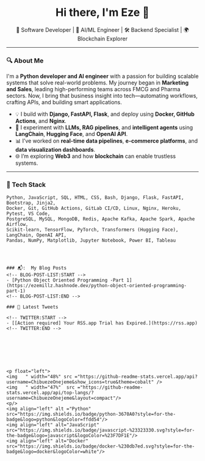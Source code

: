 <h1 align="center">Hi there, I'm Eze 👋</h1>
<p align="center">
  🚀 Software Developer | 🧠 AI/ML Engineer | 🛠️ Backend Specialist | 🌍 Blockchain Explorer
</p>

---

### 🔍 About Me

I'm a **Python developer and AI engineer** with a passion for building scalable systems that solve real-world problems. My journey began in **Marketing and Sales**, leading high-performing teams across FMCG and Pharma sectors. Now, I bring that business insight into tech—automating workflows, crafting APIs, and building smart applications.

- 💡 I build with **Django, FastAPI, Flask**, and deploy using **Docker, GitHub Actions**, and **Nginx**.
- 🤖 I experiment with **LLMs, RAG pipelines**, and **intelligent agents** using **LangChain**, **Hugging Face**, and **OpenAI API**.
- 📊 I’ve worked on **real-time data pipelines**, **e-commerce platforms**, and **data visualization dashboards**.
- 🌐 I’m exploring **Web3** and how **blockchain** can enable trustless systems.

---

### 🧰 Tech Stack

```text
Python, JavaScript, SQL, HTML, CSS, Bash, Django, Flask, FastAPI, Bootstrap, Jinja2, 
Docker, Git, GitHub Actions, GitLab CI/CD, Linux, Nginx, Heroku, Pytest, VS Code, 
PostgreSQL, MySQL, MongoDB, Redis, Apache Kafka, Apache Spark, Apache Airflow, 
Scikit-learn, TensorFlow, PyTorch, Transformers (Hugging Face), LangChain, OpenAI API, 
Pandas, NumPy, Matplotlib, Jupyter Notebook, Power BI, Tableau




### 📬:  My Blog Posts
<!-- BLOG-POST-LIST:START -->
- [Python Object Oriented Programming -Part 1](https://ezemillz.hashnode.dev/python-object-oriented-programming-part-1)
<!-- BLOG-POST-LIST:END -->

### 📱 Latest Tweets

<!-- TWITTER:START -->
- [[Action required] Your RSS.app Trial has Expired.](https://rss.app)
<!-- TWITTER:END -->







<p float="left">
<img   " width="48%" src ="https://github-readme-stats.vercel.app/api?username=ChibuezeOnejeme&show_icons=true&theme=cobalt" />                                            <img   " width="47%"  src ="https://github-readme-stats.vercel.app/api/top-langs/?username=ChibuezeOnejeme&layout=compact"/>
<p/>
<img align="left" alt ="Python"    src="https://img.shields.io/badge/python-3670A0?style=for-the-badge&logo=python&logoColor=ffdd54"/>
<img align="left" alt="JavaScript" src="https://img.shields.io/badge/javascript-%23323330.svg?style=for-the-badge&logo=javascript&logoColor=%23F7DF1E"/>
<img align="left" alt="Docker"     src="https://img.shields.io/badge/docker-%230db7ed.svg?style=for-the-badge&logo=docker&logoColor=white"/>
